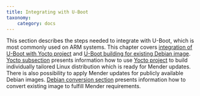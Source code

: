 ```yaml
---
title: Integrating with U-Boot
taxonomy:
    category: docs
---
```


This section describes the steps needed to integrate with U-Boot, which is most commonly used on ARM systems. This chapter covers [integration of U-Boot with Yocto project](yocto) and [U-Boot building for existing Debian image](debian-family). [Yocto subsection](yocto) presents information how to use [Yocto project](https://www.yoctoproject.org/) to build individually tailored Linux distribution which is ready for Mender updates. There is also possibility to apply Mender updates for publicly available Debian images. [Debian conversion section](debian-family) presents information how to convert existing image to fulfill Mender requirements.
